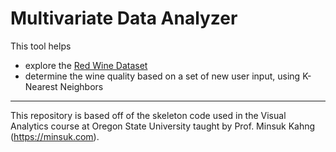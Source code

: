 # Multivariate Data Analyzer

This tool helps
- explore the [Red Wine Dataset](https://archive.ics.uci.edu/ml/datasets/wine+quality)
- determine the wine quality based on a set of new user input, using K-Nearest Neighbors 

---

This repository is based off of the skeleton code used in the Visual Analytics course at Oregon State University taught by Prof. Minsuk Kahng (https://minsuk.com).
